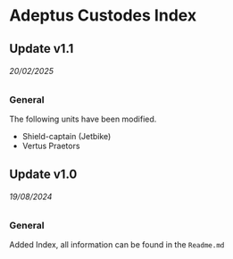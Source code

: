 # Adeptus Custodes Index

## Update v1.1
###### 20/02/2025
### General

The following units have been modified.
  * Shield-captain (Jetbike)
  * Vertus Praetors

## Update v1.0
###### 19/08/2024
### General
Added Index, all information can be found in the `Readme.md`
